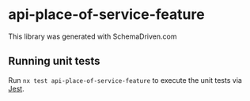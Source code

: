 
# api-place-of-service-feature

This library was generated with SchemaDriven.com

## Running unit tests

Run `nx test api-place-of-service-feature` to execute the unit tests via [Jest](https://jestjs.io).


